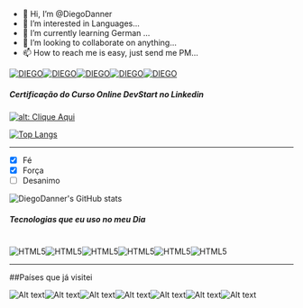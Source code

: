 

- 👋 Hi, I’m @DiegoDanner
- 👀 I’m interested in Languages...
- 🌱 I’m currently learning German ...
- 💞️ I’m looking to collaborate on  anything...
- 📫 How to reach me  is easy, just send me PM...

<!---
DiegoDanner/DiegoDanner is a ✨ special ✨ repository because its `README.md` (this file) appears on your GitHub profile.
You can click the Preview link to take a look at your changes.
--->
[![DIEGO](https://img.shields.io/badge/GitHub-100000?style=for-the-badge&logo=github&logoColor=white)](https://github.com/DiegoDanner)[![DIEGO](https://img.shields.io/badge/Instagram-E4405F?style=for-the-badge&logo=instagram&logoColor=white)](https://www.instagram.com/mister_danner/)[![DIEGO](https://img.shields.io/badge/Facebook-1877F2?style=for-the-badge&logo=facebook&logoColor=white)](https://www.facebook.com/DannerIdiomas/)[![DIEGO](https://img.shields.io/badge/LinkedIn-0077B5?style=for-the-badge&logo=linkedin&logoColor=whiteV)](https://www.linkedin.com/in/diegodanner/)[![DIEGO](https://img.shields.io/badge/Gmail-D14836?style=for-the-badge&logo=gmail&logoColor=white)](emailto:diegodanner@gmail.com)

##### Certificação do Curso Online DevStart no Linkedin

[![alt: Clique Aqui](https://badgen.net/badge/:Devstart/:Certificado/:color?icon=Devstart)](https://app.devstart.tech/certification/fcce09eadb8-a3d7-4940-a71d-7059b26cdf34/logica-de-programacao)



[![Top Langs](https://github-readme-stats.vercel.app/api/top-langs/?username=anuraghazra&layout=compact)](https://github.com/DiegoDanner/github-readme-stats)


* * * 
- [x] Fé
- [x] Força
- [ ] Desanimo

![DiegoDanner's GitHub stats](https://github-readme-stats.vercel.app/api?username=DiegoDanner&show_icons=true&theme=onedark)

##### Tecnologias que eu uso no meu Dia

<div style="display: inline_block"></br>
    <img align="center" alt="HTML5" src="https://img.shields.io/badge/HTML5-E34F26?style=for-the-badge&logo=html5&logoColor=white" /><img align="center" alt="HTML5" src="https://img.shields.io/badge/CSS-239120?&style=for-the-badge&logo=css3&logoColor=white" /><img align="center" alt="HTML5" src="https://img.shields.io/badge/JavaScript-323330?style=for-the-badge&logo=javascript&logoColor=F7DF1E" /><img align="center" alt="HTML5" src="https://img.shields.io/badge/Node.js-43853D?style=for-the-badge&logo=node.js&logoColor=white" /><img align="center" alt="HTML5" src="https://img.shields.io/badge/TypeScript-007ACC?style=for-the-badge&logo=typescript&logoColor=white" /><img align="center" alt="HTML5" src="https://img.shields.io/badge/React-20232A?style=for-the-badge&logo=react&logoColor=61DAFB" />
</div>

****
##Países que já visitei

![Alt text](https://emojipedia-us.s3.dualstack.us-west-1.amazonaws.com/thumbs/120/apple/325/flag-united-states_1f1fa-1f1f8.png)![Alt text](https://emojipedia-us.s3.dualstack.us-west-1.amazonaws.com/thumbs/120/apple/325/flag-germany_1f1e9-1f1ea.png)![Alt text](https://emojipedia-us.s3.dualstack.us-west-1.amazonaws.com/thumbs/120/samsung/349/flag-brazil_1f1e7-1f1f7.png)![Alt text](https://emojipedia-us.s3.dualstack.us-west-1.amazonaws.com/thumbs/120/apple/325/flag-austria_1f1e6-1f1f9.png)![Alt text](https://emojipedia-us.s3.dualstack.us-west-1.amazonaws.com/thumbs/120/apple/325/flag-portugal_1f1f5-1f1f9.png)![Alt text](https://emojipedia-us.s3.dualstack.us-west-1.amazonaws.com/thumbs/120/apple/325/flag-paraguay_1f1f5-1f1fe.png)![Alt text](https://emojipedia-us.s3.dualstack.us-west-1.amazonaws.com/thumbs/120/samsung/349/flag-switzerland_1f1e8-1f1ed.png)

